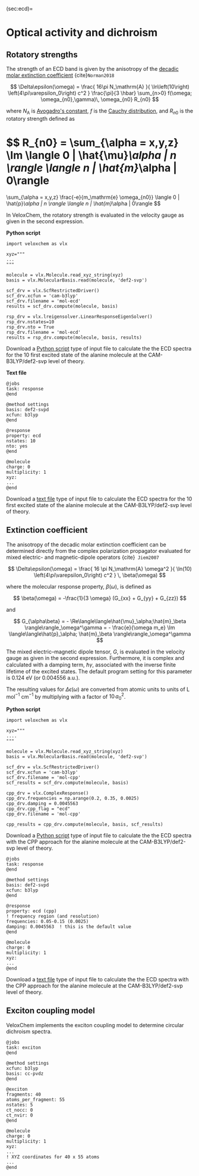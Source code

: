 (sec:ecd)=
# Optical activity and dichroism

## Rotatory strengths

The strength of an ECD band is given by the anisotropy of the [decadic molar extinction coefficient](https://en.wikipedia.org/wiki/Molar_attenuation_coefficient) {cite}`Norman2018`

$$
\Delta\epsilon(\omega) =
\frac{
	16\pi N_\mathrm{A}
}{
  	\ln\left(10\right)
	\left(4\pi\varepsilon_0\right) c^2
}
\frac{\pi}{3 \hbar}
\sum_{n>0} f(\omega; \omega_{n0},\gamma)\, 
\omega_{n0} R_{n0} 
$$

where $N_\mathrm{A}$ is [Avogadro's constant](https://en.wikipedia.org/wiki/Avogadro_constant), $f$ is the [Cauchy distribution](https://en.wikipedia.org/wiki/Cauchy_distribution), and $R_{n0}$ is the rotatory strength defined as

$$
R_{n0} =
\sum_{\alpha = x,y,z}
\Im 
\langle 0 | \hat{\mu}_\alpha | n \rangle
\langle n | \hat{m}_\alpha | 0\rangle 
=
\sum_{\alpha = x,y,z}
\frac{-e}{m_\mathrm{e} \omega_{n0}}
\langle 0 | \hat{p}_\alpha | n \rangle
\langle n | \hat{m}_\alpha | 0\rangle
$$

In VeloxChem, the rotatory strength is evaluated in the velocity gauge as given in the second expression.

**Python script**
```
import veloxchem as vlx

xyz="""
...
"""

molecule = vlx.Molecule.read_xyz_string(xyz)
basis = vlx.MolecularBasis.read(molecule, 'def2-svp')

scf_drv = vlx.ScfRestrictedDriver()
scf_drv.xcfun = 'cam-b3lyp'
scf_drv.filename = 'mol-ecd'
results = scf_drv.compute(molecule, basis)

rsp_drv = vlx.lreigensolver.LinearResponseEigenSolver()
rsp_drv.nstates=10
rsp_drv.nto = True
rsp_drv.filename = 'mol-ecd'
results = rsp_drv.compute(molecule, basis, results)
```
Download a [Python script](../input_files/alanine-ecd.py) type of input file to calculate the the ECD spectra for the 10 first excited state of the alanine molecule at the CAM-B3LYP/def2-svp level of theory.

**Text file**

```
@jobs
task: response
@end

@method settings
basis: def2-svpd
xcfun: b3lyp
@end

@response
property: ecd
nstates: 10
nto: yes
@end

@molecule
charge: 0
multiplicity: 1
xyz:
...
@end

```
Download a [text file](../input_files/alanine-ecd.inp) type of input file to calculate the ECD spectra for the 10 first excited state of the alanine molecule at the CAM-B3LYP/def2-svp level of theory.

## Extinction coefficient

The anisotropy of the decadic molar extinction coefficient can be determined directly from the complex polarization propagator evaluated for mixed electric- and magnetic-dipole operators {cite}` Jiem2007`

$$
\Delta\epsilon(\omega) =
\frac{
	16 \pi N_\mathrm{A}
	\omega^2
}{
  	\ln(10)
	\left(4\pi\varepsilon_0\right) c^2
}
\,
\beta(\omega)
$$

where the molecular response property, $\beta(\omega)$, is defined as

$$
\beta(\omega) = -\frac{1}{3 \omega} (G_{xx} + G_{yy} + G_{zz})
$$

and

$$
G_{\alpha\beta} = - \Re\langle\langle\hat{\mu}_\alpha;\hat{m}_\beta
\rangle\rangle_\omega^\gamma = -
\frac{e}{\omega m_e}
\Im 
\langle\langle\hat{p}_\alpha;
\hat{m}_\beta
\rangle\rangle_\omega^\gamma
$$

The mixed electric–magnetic dipole tensor, $G$, is evaluated in the velocity gauge as given in the second expression. Furthermore, it is complex and calculated with a damping term, $\hbar \gamma$, associated with the inverse finite lifetime of the excited states. The default program setting for this parameter is 0.124 eV (or 0.004556 a.u.).

The resulting values for $\Delta \epsilon(\omega)$ 
are converted  from atomic units to units of L mol$^{-1}$ cm$^{-1}$ by multiplying with a factor of $10\, a_0^2$.

**Python script**
```
import veloxchem as vlx

xyz="""
....
"""

molecule = vlx.Molecule.read_xyz_string(xyz)
basis = vlx.MolecularBasis.read(molecule, 'def2-svp')

scf_drv = vlx.ScfRestrictedDriver()
scf_drv.xcfun = 'cam-b3lyp'
scf_drv.filename = 'mol-cpp'
scf_results = scf_drv.compute(molecule, basis)

cpp_drv = vlx.ComplexResponse()
cpp_drv.frequencies = np.arange(0.2, 0.35, 0.0025)
cpp_drv.damping = 0.0045563
cpp_drv.cpp_flag = "ecd"
cpp_drv.filename = 'mol-cpp'

cpp_results = cpp_drv.compute(molecule, basis, scf_results)
```
Download a [Python script](../input_files/alanine-cpp.py) type of input file to calculate the the ECD spectra with the CPP approach for the alanine molecule at the CAM-B3LYP/def2-svp level of theory.

```
@jobs
task: response
@end

@method settings
basis: def2-svpd
xcfun: b3lyp
@end

@response
property: ecd (cpp)
! frequency region (and resolution)
frequencies: 0.05-0.15 (0.0025)
damping: 0.0045563  ! this is the default value
@end

@molecule
charge: 0
multiplicity: 1
xyz:
...
@end
```
Download a [text file](../input_files/alanine-cpp.inp) type of input file to calculate the the ECD spectra with the CPP approach for the alanine molecule at the CAM-B3LYP/def2-svp level of theory.


## Exciton coupling model

VeloxChem implements the exciton coupling model to determine circular dichroism spectra.

```
@jobs
task: exciton
@end

@method settings
xcfun: b3lyp
basis: cc-pvdz
@end

@exciton
fragments: 40
atoms_per_fragment: 55
nstates: 5
ct_nocc: 0
ct_nvir: 0
@end

@molecule
charge: 0
multiplicity: 1
xyz:
...
! XYZ coordinates for 40 x 55 atoms
...
@end
```

